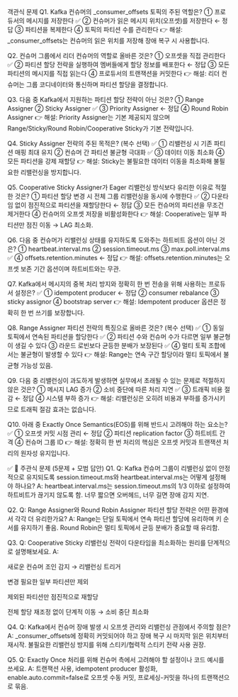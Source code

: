 객관식 문제
Q1. Kafka 컨슈머의 _consumer_offsets 토픽의 주된 역할은?
① 프로듀서의 메시지를 저장한다
✅ ② 컨슈머가 읽은 메시지 위치(오프셋)를 저장한다 ← 정답
③ 파티션을 복제한다
④ 토픽의 파티션 수를 관리한다
👉 해설: _consumer_offsets는 컨슈머의 읽은 위치를 저장해 장애 복구 시 사용합니다.

Q2. 컨슈머 그룹에서 리더 컨슈머의 역할로 올바른 것은?
① 오프셋을 직접 관리한다
✅ ② 파티션 할당 전략을 실행하여 멤버들에게 할당 정보를 배포한다 ← 정답
③ 모든 파티션의 메시지를 직접 읽는다
④ 프로듀서의 트랜잭션을 커밋한다
👉 해설: 리더 컨슈머는 그룹 코디네이터와 통신하며 파티션 할당을 결정합니다.

Q3. 다음 중 Kafka에서 지원하는 파티션 할당 전략이 아닌 것은?
① Range Assigner
② Sticky Assigner
✅ ③ Priority Assigner ← 정답
④ Round Robin Assigner
👉 해설: Priority Assigner는 기본 제공되지 않으며 Range/Sticky/Round Robin/Cooperative Sticky가 기본 전략입니다.

Q4. Sticky Assigner 전략의 주된 목적은? (복수 선택)
✅ ① 리밸런싱 시 기존 파티션 매핑 최대 유지
② 컨슈머 간 파티션 불균형 극대화
✅ ③ 데이터 이동 최소화
④ 모든 파티션을 강제 재할당
👉 해설: Sticky는 불필요한 데이터 이동을 최소화해 불필요한 리밸런싱을 방지합니다.

Q5. Cooperative Sticky Assigner가 Eager 리밸런싱 방식보다 유리한 이유로 적절한 것은?
① 파티션 할당 변경 시 전체 그룹 리밸런싱을 동시에 수행한다
✅ ② 다운타임 없이 점진적으로 파티션을 재할당한다 ← 정답
③ 모든 컨슈머의 파티션을 무조건 제거한다
④ 컨슈머의 오프셋 저장을 비활성화한다
👉 해설: Cooperative는 일부 파티션만 점진 이동 → LAG 최소화.

Q6. 다음 중 컨슈머가 리밸런싱 상태를 유지하도록 도와주는 하트비트 옵션이 아닌 것은?
① heartbeat.interval.ms
② session.timeout.ms
③ max.poll.interval.ms
✅ ④ offsets.retention.minutes ← 정답
👉 해설: offsets.retention.minutes는 오프셋 보존 기간 옵션이며 하트비트와는 무관.

Q7. Kafka에서 메시지의 중복 처리 방지와 정확히 한 번 전송을 위해 사용하는 프로듀서 설정은?
✅ ① idempotent producer ← 정답
② consumer rebalance
③ sticky assignor
④ bootstrap server
👉 해설: Idempotent producer 옵션은 정확히 한 번 쓰기를 보장합니다.

Q8. Range Assigner 파티션 전략의 특징으로 올바른 것은? (복수 선택)
✅ ① 동일 토픽에서 연속된 파티션을 할당한다
✅ ② 파티션 수와 컨슈머 수가 다르면 일부 불균형이 생길 수 있다
③ 라운드 로빈보다 균등한 분배가 보장된다
✅ ④ 멀티 토픽 조합에서는 불균형이 발생할 수 있다
👉 해설: Range는 연속 구간 할당이라 멀티 토픽에서 불균형 가능성 있음.

Q9. 다음 중 리밸런싱이 과도하게 발생하면 실무에서 초래될 수 있는 문제로 적절하지 않은 것은?
① 메시지 LAG 증가
② 소비 중단에 따른 처리 지연
✅ ③ 트래픽 비용 절감 ← 정답
④ 시스템 부하 증가
👉 해설: 리밸런싱은 오히려 비용과 부하를 증가시키므로 트래픽 절감 효과는 없습니다.

Q10. 아래 중 Exactly Once Semantics(EOS)를 위해 반드시 고려해야 하는 요소는?
✅ ① 오프셋 커밋 시점 관리 ← 정답
② 파티션 replication factor
③ 하트비트 간격
④ 컨슈머 그룹 ID
👉 해설: 정확히 한 번 처리의 핵심은 오프셋 커밋과 트랜잭션 처리의 원자성 유지입니다.

✅ 📝 주관식 문제 (5문제 + 모범 답안)
Q1.
Q: Kafka 컨슈머 그룹이 리밸런싱 없이 안정적으로 유지되도록 session.timeout.ms와 heartbeat.interval.ms는 어떻게 설정해야 하나요?
A: heartbeat.interval.ms는 session.timeout.ms의 1/3 이하로 설정하여 하트비트가 끊기지 않도록 함. 너무 짧으면 오버헤드, 너무 길면 장애 감지 지연.

Q2.
Q: Range Assigner와 Round Robin Assigner 파티션 할당 전략은 어떤 환경에서 각각 더 유리한가요?
A: Range는 단일 토픽에서 연속 파티션 할당에 유리하며 키 순서를 유지하기 좋음. Round Robin은 멀티 토픽에서 균등 분배가 중요할 때 유리함.

Q3.
Q: Cooperative Sticky 리밸런싱 전략이 다운타임을 최소화하는 원리를 단계적으로 설명해보세요.
A:

새로운 컨슈머 조인 감지 → 리밸런싱 트리거

변경 필요한 일부 파티션만 제외

제외된 파티션만 점진적으로 재할당

전체 할당 재조정 없이 단계적 이동 → 소비 중단 최소화

Q4.
Q: Kafka에서 컨슈머 장애 발생 시 오프셋 관리와 리밸런싱 관점에서 주의할 점은?
A: _consumer_offsets에 정확히 커밋되어야 하고 장애 복구 시 마지막 읽은 위치부터 재시작. 불필요한 리밸런싱 방지를 위해 스티키/협력적 스티키 전략 사용 권장.

Q5.
Q: Exactly Once 처리를 위해 컨슈머 측에서 고려해야 할 설정이나 코드 예시를 쓰세요.
A: 트랜잭션 사용, idempotent producer 활성화, enable.auto.commit=false로 오프셋 수동 커밋, 프로세싱-커밋을 하나의 트랜잭션으로 묶음.

